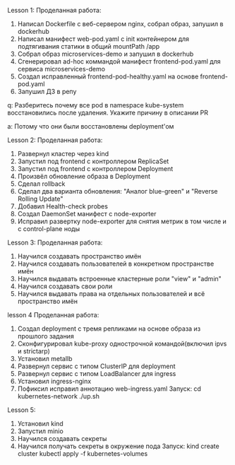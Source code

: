 Lesson 1:
Проделанная работа:
  1. Написал Dockerfile с веб-сервером nginx, собрал образ, запушил в dockerhub
  2. Написал манифест web-pod.yaml с init контейнером для подтягивания статики в общий mountPath /app
  3. Собрал образ microservices-demo и запушил в dockerhub
  4. Сгенерировал ad-hoc коммандой манифест frontend-pod.yaml для сервиса microservices-demo
  5. Создал исправленный frontend-pod-healthy.yaml на основе frontend-pod.yaml
  6. Запушил ДЗ в репу

q: Разберитесь почему все pod в namespace kube-system восстановились после удаления. Укажите причину в описании PR

a: Потому что они были восстановлены deployment'ом

Lesson 2:
Проделанная работа:
  1. Развернул кластер через kind
  2. Запустил под frontend с контроллером ReplicaSet
  3. Запустил под frontend с контроллером Deployment
  4. Произвёл обновление образа в Deployment
  5. Сделал rollback 
  6. Сделал два варианта обновления: "Аналог blue-green" и "Reverse Rolling Update"
  7. Добавил Health-check probes
  8. Создал DaemonSet манифест с node-exporter
  9. Исправил развертку node-exporter для снятия метрик в том числе и с control-plane ноды

Lesson 3:
Проделанная работа:
  1. Научился создавать пространство имён
  2. Научился создавать пользователей в конкретном пространстве имён
  3. Научился выдавать встроенные кластерные роли "view" и "admin"
  4. Научился создавать свои роли
  5. Научился выдавать права на отдельных пользователей и всё пространство имён

lesson 4
Проделанная работа:
  1. Создал deployment с тремя репликами на основе образа из прошлого задания
  2. Сконфигурировал kube-proxy однострочной командой(включил ipvs и strictarp)
  3. Установил metallb
  4. Развернул сервис с типом ClusterIP для deployment
  5. Развернул сервис с типом LoadBalancer для ingress
  6. Установил ingress-nginx
  7. Пофиксил исправил аннотацию web-ingress.yaml
Запуск:
  cd kubernetes-network
  ./up.sh


Lesson 5:
  1. Установил kind
  2. Запустил minio
  3. Научился создавать секреты
  4. Научился получать секреты в окружение пода
Запуск:
  kind create cluster
  kubectl apply -f kubernetes-volumes
